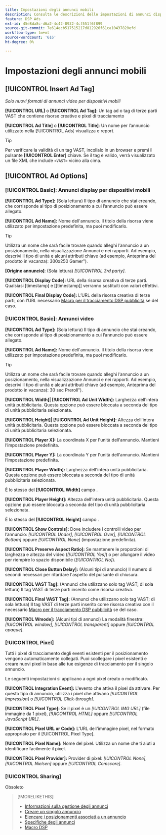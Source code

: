 ```yaml
---
title: Impostazioni degli annunci mobili
description: Consulta le descrizioni delle impostazioni di annunci disponibili per gli annunci mobili.
feature: DSP Ads
exl-id: 45e8da8c-d6a2-4c42-8932-4cf551f6f899
source-git-commit: 7e614ecb517515217d812926f61ca10437820efd
workflow-type: tm+mt
source-wordcount: '616'
ht-degree: 0%

---
```


# Impostazioni degli annunci mobili

## [!UICONTROL Insert Ad Tag]

*Solo nuovi formati di annunci video per dispositivi mobili*

**[!UICONTROL URL]** o **[!UICONTROL Ad Tag]**: Un tag ad o tag di terze parti VAST che contiene risorse creative e pixel di tracciamento

**[!UICONTROL Ad Title]** o **[!UICONTROL Title]**: Un nome per l’annuncio utilizzato nella [!UICONTROL Ads] visualizza e report.

>[!TIP]
>
> Per verificare la validità di un tag VAST, incollalo in un browser e premi il pulsante **[!UICONTROL Enter]** chiave. Se il tag è valido, verrà visualizzato un file XML che include `<VAST>` vicino alla cima.

## [!UICONTROL Ad Options]

### [!UICONTROL Basic]: Annunci display per dispositivi mobili

**[!UICONTROL Ad Type]:** (Sola lettura) Il tipo di annuncio che stai creando, che corrisponde al tipo di posizionamento a cui l’annuncio può essere allegato.

**[!UICONTROL Ad Name]:** Nome dell&#39;annuncio. Il titolo della risorsa viene utilizzato per impostazione predefinita, ma puoi modificarlo.

>[!TIP]
>
> Utilizza un nome che sarà facile trovare quando alleghi l’annuncio a un posizionamento, nella visualizzazione Annunci e nei rapporti. Ad esempio, descrivi il tipo di unità e alcuni attributi chiave (ad esempio, Anteprima del prodotto in vacanza): 300x250 Gamer&quot;).

**\[Origine annuncio\]**: (Sola lettura) *[!UICONTROL 3rd party]*.

**[!UICONTROL Display Code]:** URL della risorsa creativa di terze parti. Qualsiasi [timestamp] e [[timestamp]] verranno sostituiti con valori effettivi.

**[!UICONTROL Final Display Code]:** L’URL della risorsa creativa di terze parti, con l’URL necessario [Macro per il tracciamento DSP pubblicità](/help/dsp/campaign-management/macros.md) se del caso.

### [!UICONTROL Basic]: Annunci video

**[!UICONTROL Ad Type]:** (Sola lettura) Il tipo di annuncio che stai creando, che corrisponde al tipo di posizionamento a cui l’annuncio può essere allegato.

**[!UICONTROL Ad Name]:** Nome dell&#39;annuncio. Il titolo della risorsa viene utilizzato per impostazione predefinita, ma puoi modificarlo.

>[!TIP]
>
> Utilizza un nome che sarà facile trovare quando alleghi l’annuncio a un posizionamento, nella visualizzazione Annunci e nei rapporti. Ad esempio, descrivi il tipo di unità e alcuni attributi chiave (ad esempio, Anteprima del prodotto in vacanza): 30 sec Preroll&quot;).

**[!UICONTROL Width]| [!UICONTROL Ad Unit Width]:** Larghezza dell&#39;intera unità pubblicitaria. Questa opzione può essere bloccata a seconda del tipo di unità pubblicitaria selezionata.

**[!UICONTROL Height]| [!UICONTROL Ad Unit Height]:** Altezza dell&#39;intera unità pubblicitaria. Questa opzione può essere bloccata a seconda del tipo di unità pubblicitaria selezionata.

**[!UICONTROL Player X]:** La coordinata X per l&#39;unità dell&#39;annuncio. Mantieni l’impostazione predefinita.

**[!UICONTROL Player Y]:** La coordinata Y per l&#39;unità dell&#39;annuncio. Mantieni l’impostazione predefinita.

**[!UICONTROL Player Width]:** Larghezza dell&#39;intera unità pubblicitaria. Questa opzione può essere bloccata a seconda del tipo di unità pubblicitaria selezionata.

È lo stesso del **[!UICONTROL Width]** campo .

**[!UICONTROL Player Height]:** Altezza dell&#39;intera unità pubblicitaria. Questa opzione può essere bloccata a seconda del tipo di unità pubblicitaria selezionata.

È lo stesso del **[!UICONTROL Height]** campo .

**[!UICONTROL Show Controls]:** Dove includere i controlli video per l’annuncio: *[!UICONTROL Under]*, *[!UICONTROL Over]*, *[!UICONTROL Bottom]* oppure *[!UICONTROL None]* (impostazione predefinita).

**[!UICONTROL Preserve Aspect Ratio]:** Se mantenere le proporzioni di larghezza e altezza del video (*[!UICONTROL Yes]*) o per allungare il video per riempire lo spazio disponibile (*[!UICONTROL No]*).

**[!UICONTROL Close Button Delay]:** (Alcuni tipi di annuncio) Il numero di secondi necessari per ritardare l&#39;aspetto del pulsante di chiusura.

**[!UICONTROL VAST Tag]:** (Annunci che utilizzano solo tag VAST; di sola lettura) Il tag VAST di terze parti inserito come risorsa creativa.

**[!UICONTROL Final VAST Tag]:** (Annunci che utilizzano solo tag VAST; di sola lettura) Il tag VAST di terze parti inserito come risorsa creativa con il necessario [Macro per il tracciamento DSP pubblicità](/help/dsp/campaign-management/macros.md) se del caso.

**[!UICONTROL Wmode]:** (Alcuni tipi di annunci) La modalità finestra: *[!UICONTROL window]*, *[!UICONTROL transparent]* oppure *[!UICONTROL opaque]*.

### [!UICONTROL Pixel]

Tutti i pixel di tracciamento degli eventi esistenti per il posizionamento vengono automaticamente collegati. Puoi scollegare i pixel esistenti e creare nuovi pixel in base alle tue esigenze di tracciamento per il singolo annuncio.

Le seguenti impostazioni si applicano a ogni pixel creato o modificato.

**[!UICONTROL Integration Event]:** L&#39;evento che attiva il pixel da attivare. Per questo tipo di annuncio, utilizza i pixel che attivano *[!UICONTROL Impression]* o *[!UICONTROL Click-through]*.

**[!UICONTROL Pixel Type]:** Se il pixel è un *[!UICONTROL IMG URL]* (file immagine da 1 pixel), *[!UICONTROL HTML]* oppure *[!UICONTROL JavaScript URL]*.

**[!UICONTROL Pixel URL or Code]:** L&#39;URL dell&#39;immagine pixel, nel formato appropriato per il [!UICONTROL Pixel Type].

**[!UICONTROL Pixel Name]:** Nome del pixel. Utilizza un nome che ti aiuti a identificare facilmente il pixel.

**[!UICONTROL Pixel Provider]:** Provider di pixel: *[!UICONTROL None]*, *[!UICONTROL Nielsen]* oppure *[!UICONTROL Comscore]*.

### [!UICONTROL Sharing]

Obsoleto

>[!MORELIKETHIS]
>
>* [Informazioni sulla gestione degli annunci](ad-about.md)
>* [Creare un singolo annuncio](ad-create.md)
>* [Elencare i posizionamenti associati a un annuncio](/help/dsp/campaign-management/ads/ad-list-placements.md)
>* [Specifiche degli annunci](ad-specs.md)
>* [Macro DSP](/help/dsp/campaign-management/macros.md)

